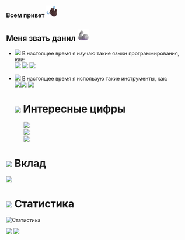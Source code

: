 ### Всем привет <img src='https://github.com/microsoft/fluentui-emoji/blob/main/assets/Waving%20hand/Dark/3D/waving_hand_3d_dark.png' style='height: 32px; width: auto;'>

## Меня звать данил <img src='https://github.com/microsoft/fluentui-emoji/blob/main/assets/Mechanical%20arm/3D/mechanical_arm_3d.png' style='height: 32px; width: auto;'>

- <img src='https://www.svgrepo.com/show/501820/pin.svg' style='height: 32px; width: auto;'> В настоящее время я изучаю такие языки программирования, как: \
<img src='https://www.svgrepo.com/show/366496/text-x-python.svg' style='height: 64px;'> <img src='https://www.svgrepo.com/show/341935/intellijidea.svg' style='height: 64px; widht: auto;'> <img src= 'https://www.svgrepo.com/show/478223/css.svg' style='height: 64px'>
- <img src='https://www.svgrepo.com/show/501820/pin.svg' style='height: 32px; width: auto;'> В настоящее время я использую такие инструменты, как: \
<img src='https://www.svgrepo.com/show/249757/css.svg' style='height: 64px; widht: auto;'><img src='https://www.svgrepo.com/show/331653/xenforo.svg' style='height: 64px; widht: auto;'> <img src='https://www.svgrepo.com/show/478748/html-tag.svg' style='height: 64px; widht: auto;'>

  <h1><img src='https://www.svgrepo.com/show/501820/pin.svg' style='height: 32px; width: auto;'> Интересные цифры</h1></summary>
  <ul>
    <div><img src="https://github-readme-stats.vercel.app/api?username=die-without-you&count_private=true&include_all_commits=true&show_icons=true&hide_border=true&theme=merko"/></div>
    <div><img src="https://github-readme-stats.vercel.app/api/top-langs/?username=die-without-you&langs_count=8&layout=compact&hide_border=true&card_width=445&theme=merko&count_private=true"/></div>
    <div><img src="http://github-readme-streak-stats.herokuapp.com?user=die-without-you&theme=merko&hide_border=true&count_private=true"></div>
  </ul>
</details>
  <h1><img src='https://www.svgrepo.com/show/501820/pin.svg' style='height: 32px; width: auto;'>  Вклад</h1></summary>

![](https://raw.githubusercontent.com/die-without-you/icons/aee695fe7fa3847ddfb248d402725ccbb9609239/icons/toxi-contribution-grid-dark.svg)
  <h1><img src='https://www.svgrepo.com/show/501820/pin.svg' style='height: 32px; width: auto;'>  Статистика</h1></summary>

![Статистика](https://github-readme-activity-graph.vercel.app/graph?username=die-without-you&theme=github)

![](https://komarev.com/ghpvc/?username=die-without-you&color=BC8BFD&style=flat-square)
![](https://hit.yhype.me/github/profile?user_id=65571116)
